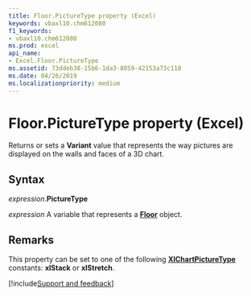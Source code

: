 ```yaml
---
title: Floor.PictureType property (Excel)
keywords: vbaxl10.chm612080
f1_keywords:
- vbaxl10.chm612080
ms.prod: excel
api_name:
- Excel.Floor.PictureType
ms.assetid: 73ddeb38-15b6-1da3-8059-42153a73c118
ms.date: 04/26/2019
ms.localizationpriority: medium
---
```



# Floor.PictureType property (Excel)

Returns or sets a **Variant** value that represents the way pictures are displayed on the walls and faces of a 3D chart.


## Syntax

_expression_.**PictureType**

_expression_ A variable that represents a **[Floor](excel.floor(object).md)** object.


## Remarks

This property can be set to one of the following **[XlChartPictureType](excel.xlchartpicturetype.md)** constants: **xlStack** or **xlStretch**.




[!include[Support and feedback](~/includes/feedback-boilerplate.md)]